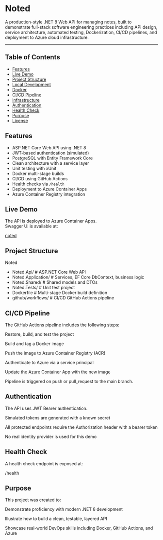 # Noted

A production-style .NET 8 Web API for managing notes, built to demonstrate full-stack software engineering practices including API design, service architecture, automated testing, Dockerization, CI/CD pipelines, and deployment to Azure cloud infrastructure.

---

## Table of Contents

- [Features](#features)
- [Live Demo](#live-demo)
- [Project Structure](#project-structure)
- [Local Development](#local-development)
- [Docker](#docker)
- [CI/CD Pipeline](#cicd-pipeline)
- [Infrastructure](#infrastructure)
- [Authentication](#authentication)
- [Health Check](#health-check)
- [Purpose](#purpose)
- [License](#license)

## Features

- ASP.NET Core Web API using .NET 8
- JWT-based authentication (simulated)
- PostgreSQL with Entity Framework Core
- Clean architecture with a service layer
- Unit testing with xUnit
- Docker multi-stage builds
- CI/CD using GitHub Actions
- Health checks via `/health`
- Deployment to Azure Container Apps
- Azure Container Registry integration

## Live Demo

The API is deployed to Azure Container Apps.  
Swagger UI is available at:

[noted](https://noted-api.proudtree-36dcd77a.centralus.azurecontainerapps.io/swagger/index.html)

## Project Structure

Noted
- Noted.Api/ # ASP.NET Core Web API
- Noted.Application/ # Services, EF Core DbContext, business logic
- Noted.Shared/ # Shared models and DTOs
- Noted.Tests/ # Unit test project
- Dockerfile # Multi-stage Docker build definition
- github/workflows/ # CI/CD GitHub Actions pipeline

## CI/CD Pipeline
The GitHub Actions pipeline includes the following steps:

Restore, build, and test the project

Build and tag a Docker image

Push the image to Azure Container Registry (ACR)

Authenticate to Azure via a service principal

Update the Azure Container App with the new image

Pipeline is triggered on push or pull_request to the main branch.

## Authentication
The API uses JWT Bearer authentication.

Simulated tokens are generated with a known secret

All protected endpoints require the Authorization header with a bearer token

No real identity provider is used for this demo

## Health Check
A health check endpoint is exposed at:

/health

## Purpose
This project was created to:

Demonstrate proficiency with modern .NET 8 development

Illustrate how to build a clean, testable, layered API

Showcase real-world DevOps skills including Docker, GitHub Actions, and Azure
